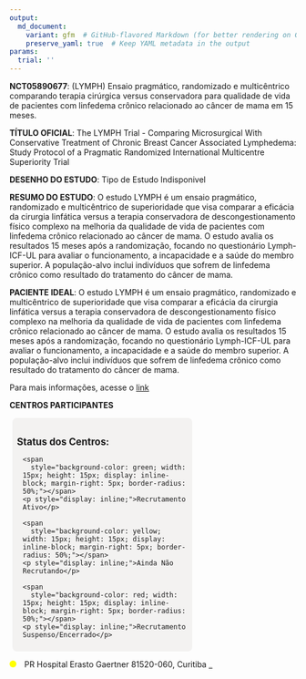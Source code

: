 ```yaml
---
output: 
  md_document:
    variant: gfm  # GitHub-flavored Markdown (for better rendering on GitHub)
    preserve_yaml: true  # Keep YAML metadata in the output
params:
  trial: ''
---
```


**NCT05890677**: (LYMPH) Ensaio pragmático, randomizado e multicêntrico
comparando terapia cirúrgica versus conservadora para qualidade de vida
de pacientes com linfedema crônico relacionado ao câncer de mama em 15
meses.

**TÍTULO OFICIAL**: The LYMPH Trial - Comparing Microsurgical With
Conservative Treatment of Chronic Breast Cancer Associated Lymphedema:
Study Protocol of a Pragmatic Randomized International Multicentre
Superiority Trial

**DESENHO DO ESTUDO**: Tipo de Estudo Indisponivel

**RESUMO DO ESTUDO**: O estudo LYMPH é um ensaio pragmático, randomizado
e multicêntrico de superioridade que visa comparar a eficácia da
cirurgia linfática versus a terapia conservadora de descongestionamento
físico complexo na melhoria da qualidade de vida de pacientes com
linfedema crônico relacionado ao câncer de mama. O estudo avalia os
resultados 15 meses após a randomização, focando no questionário
Lymph-ICF-UL para avaliar o funcionamento, a incapacidade e a saúde do
membro superior. A população-alvo inclui indivíduos que sofrem de
linfedema crônico como resultado do tratamento do câncer de mama.

**PACIENTE IDEAL**: O estudo LYMPH é um ensaio pragmático, randomizado e
multicêntrico de superioridade que visa comparar a eficácia da cirurgia
linfática versus a terapia conservadora de descongestionamento físico
complexo na melhoria da qualidade de vida de pacientes com linfedema
crônico relacionado ao câncer de mama. O estudo avalia os resultados 15
meses após a randomização, focando no questionário Lymph-ICF-UL para
avaliar o funcionamento, a incapacidade e a saúde do membro superior. A
população-alvo inclui indivíduos que sofrem de linfedema crônico como
resultado do tratamento do câncer de mama.

Para mais informações, acesse o
[link](https://clinicaltrials.gov/ct2/show/NCT05890677)

**CENTROS PARTICIPANTES**

<div style="margin-bottom: 8px; margin-left: 5px; padding: 8px; max-width: 300px; background-color: #f3f2f1; border-radius: 8px;">

<h4 style="font-size: 1.2em; font-weight: bold; margin-bottom: 10px;">
Status dos Centros:
</h4>

<div style="margin-left: 10px;">

    <span 
      style="background-color: green; width: 15px; height: 15px; display: inline-block; margin-right: 5px; border-radius: 50%;"></span>
    <p style="display: inline;">Recrutamento Ativo</p>

</div>

<div style="margin-left: 10px;">

    <span 
      style="background-color: yellow; width: 15px; height: 15px; display: inline-block; margin-right: 5px; border-radius: 50%;"></span>
    <p style="display: inline;">Ainda Não Recrutando</p>

</div>

<div style="margin-left: 10px;">

    <span 
      style="background-color: red; width: 15px; height: 15px; display: inline-block; margin-right: 5px; border-radius: 50%;"></span>
    <p style="display: inline;">Recrutamento Suspenso/Encerrado</p>

</div>

</div>

<span style="display: inline-block; width: 12px; height: 12px; border-radius: 50%; margin-right: 10px; padding-bottom: 0px; background-color: yellow;"></span>
PR Hospital Erasto Gaertner 81520-060, Curitiba
<span style="color: #2E4A7F; text-decoration: none; font-weight: 500; font-size: 0.8">[REPORTAR
ERRO](https://flazar.shinyapps.io/formsapp?study_nct_id=NCT05890677&location_id=HOSPITALERASTOGAERTNERPARANACURITIBA80730001BRAZIL&location_full_name=Hospital%20Erasto%20Gaertner%2C%2081520-060%2C%20Curitiba&form_type=Reportar%20Erro)</span>
